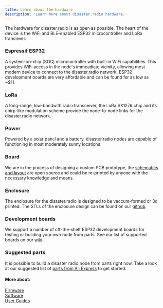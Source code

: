 ```yaml
---
title: Learn about the hardware
description: 'Learn more about disaster.radio hardware.'
---
```


The hardware for disaster.radio is as open as possible. The heart of the device is the WiFi and BLE-enabled ESP32 microcontroller and LoRa tranciever.   

### Espressif ESP32
A system-on-chip (SOC) microcontroller with built-in WiFi capabilities. This provides WiFi access in the node's immeadiate vicinity, allowing most modern device to connect to the disaster.radio network. ESP32 development boards are very affordable and can be found for as low as ~$11.

### LoRa
A long-range, low-bandwith radio transceiver, the LoRa SX1276 chip and its chirp-like modulation scheme provide the node-to-node links for the disaster.radio network.

### Power
Powered by a solar panel and a battery, disaster.radio nodes are capable of functioning in most moderately sunny locations.

### Board
We are in the process of designing a custom PCB prototype, the [schematics and layout](https://github.com/sudomesh/disaster-radio/tree/master/hardware) are open source and could be re-printed by anyone with the necessary knowledge and means.

### Enclosure
The enclosure for the disaster.radio is designed to be vaccum-formed or 3d printed. The STLs of the enclosure design can be found on our [github](https://github.com/sudomesh/disaster-radio/tree/master/enclosure). 

### Development boards
We support a number of off-the-shelf ESP32 development boards for testing or building your own node from parts. See our list of supported boards on our [wiki](https://github.com/sudomesh/disaster-radio/wiki/Devices--&-Hardware).

### Suggested parts
It is possible to build a disaster radio node from parts right now. Take a look at our suggested list of [parts from Ali Express](https://my.aliexpress.com/wishlist/shared.htm?groupId=100000018985469&aff_platform=link-c-tool&sk=_dU9PdHD&aff_trace_key=8b2fbcd22e2949269996dc8e5605bdc6-1584214442232-08914-_dU9PdHD&terminal_id=ebf102bacb0c46edb94b12edf57a155c&aff_request_id=8b2fbcd22e2949269996dc8e5605bdc6-1584214442232-08914-_dU9PdHD) to get started.


#### More about:  
[Firmware](/learn/firmware)  
[Software](/learn/software)   
[User Guides](/learn/user-guides)  
